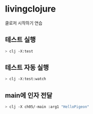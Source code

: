 # livingclojure
클로저 시작하기 연습

## 테스트 실행
```bash
> clj -X:test
```
## 테스트 자동 실행
```bash
> clj -X:test:watch
```
## main에 인자 전달
```bash
> clj -X ch05/-main :arg1 "HelloPigeon"
```